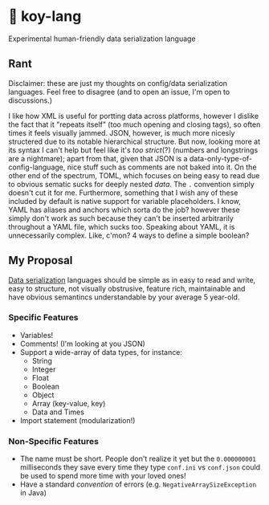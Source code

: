 # 🎏 koy-lang

Experimental human-friendly data serialization language

## Rant

Disclaimer: these are just my thoughts on config/data serialization languages. Feel free to disagree (and to open an issue, I'm open to discussions.)

I like how XML is useful for portting data across platforms, however I dislike the fact that it "repeats itself" (too much opening and closing tags), so often times it feels visually jammed. JSON, however, is much more nicesly structered due to its notable hierarchical structure. But now, looking more at its syntax I can't help but feel like it's _too strict_(?) (numbers and longstrings are a nightmare); apart from that, given that JSON is a data-only-type-of-config-language, nice stuff such as comments are not baked into it. On the other end of the spectrum, TOML, which focuses on being easy to read due to obvious sematic sucks for deeply nested _data_. The `.` convention simply doesn't cut it for me. Furthermore, something that I wish any of these included by default is native support for variable placeholders. I know, YAML has aliases and anchors which sorta do the job? however these simply don't work as such because they can't be inserted arbitrarily throughout a YAML file, which sucks too. Speaking about YAML, it is unnecessarily complex. Like, c'mon? 4 ways to define a simple boolean?

## My Proposal

[Data serialization](https://hazelcast.com/glossary/serialization/) languages should be simple as in easy to read and write, easy to structure, not visually obstrusive, feature rich, maintainable and have obvious semantincs understandable by your average 5 year-old.

### Specific Features

-   Variables!
-   Comments! (I'm looking at you JSON)
-   Support a wide-array of data types, for instance:
    -   String
    -   Integer
    -   Float
    -   Boolean
    -   Object
    -   Array (key-value, key)
    -   Data and Times
-   Import statement (modularization!)

### Non-Specific Features

-   The name must be short. People don't realize it yet but the `0.000000001` milliseconds they save every time they type `conf.ini` vs `conf.json` could be used to spend more time with your loved ones!
-   Have a standard _convention_ of errors (e.g. `NegativeArraySizeException` in Java)
